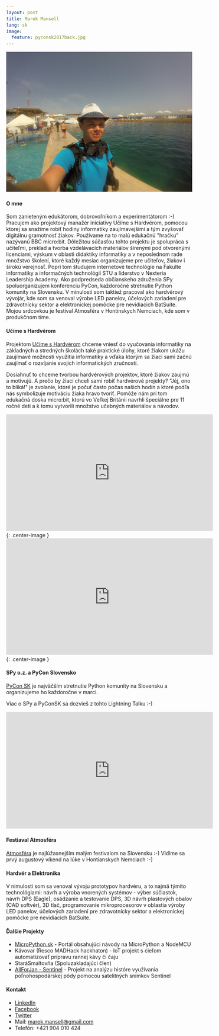 ```yaml
---
layout: post
title: Marek Mansell
lang: sk
image:
  feature: pyconsk2017back.jpg
---
```


![Malta](/images/malta_18_pool.jpg)

#### O mne

Som zanieteným edukátorom, dobrovoľníkom a experimentátorom :-) Pracujem ako projektový manažér iniciatívy
Učíme s Hardvérom, pomocou ktorej sa snažíme robiť hodiny informatiky zaujímavejšími a 
tým zvyšovať digitálnu gramotnosť žiakov. Používame na to malú edukačnú "hračku" nazývanú BBC micro:bit.
Dôležitou súčasťou tohto projektu je spolupráca s učiteľmi, preklad a tvorba vzdelávacích
materiálov šírenými pod otvorenými licenciami, výskum v oblasti didaktiky informatiky a v neposlednom rade
množstvo školení, ktoré každý mesiac organizujeme pre učiteľov, žiakov i širokú verejnosť.
Popri tom študujem internetové technológie na Fakulte informatiky a informačných technológií STU a líderstvo v Nexteria 
Leadership Academy. Ako podpredseda občianskeho združenia SPy spoluorganizujem konferenciu PyCon, každoročné stretnutie 
Python komunity na Slovensku. V minulosti som taktiež pracoval ako hardvérový vývojár, kde som sa venoval výrobe LED
panelov, účelových zariadení pre zdravotnícky sektor a elektronickej pomôcke pre nevidiacich BatSuite.
Mojou srdcovkou je festival Atmosféra v Hontinskych Nemciach, kde som v produkčnom tíme.

#### Učíme s Hardvérom

Projektom [Učíme s Hardvérom](//ucimeshardverom.sk/) chceme vniesť do vyučovania informatiky na základných a stredných školách také praktické
úlohy, ktoré žiakom ukážu zaujímavé možnosti využitia informatiky a vďaka ktorým sa žiaci sami začnú zaujímať o
rozvíjanie svojich informatických zručností.

Dosiahnuť to chceme tvorbou hardvérových projektov, ktoré žiakov zaujmú a motivujú. A prečo by žiaci chceli sami robiť
hardvérové projekty? "Jéj, ono to bliká!" je zvolanie, ktoré je počuť často počas našich hodín a ktoré podľa nás
symbolizuje motiváciu žiaka hravo tvoriť. Pomôže nám pri tom edukačná doska micro:bit, ktorú vo Veľkej Británii
navrhli špeciálne pre 11 ročné deti a k tomu vytvorili množstvo učebných materiálov a návodov.

<iframe width="560" height="315" src="https://www.youtube.com/embed/cM5DdhZD9aY" frameborder="0" allow="autoplay; encrypted-media" allowfullscreen></iframe>{: .center-image }

<iframe width="560" height="315" src="https://www.youtube.com/embed/sQNQT-0ySMw" frameborder="0" allow="autoplay; encrypted-media" allowfullscreen></iframe>{: .center-image }

#### SPy o.z. a PyCon Slovensko

[PyCon SK](//pycon.sk/) je najväčším stretnutie Python komunity na Slovensku a organizujeme ho každoročne v marci.

Viac o SPy a PyConSK sa dozvieš z tohto Lightning Talku :-) 
<iframe width="560" height="315" src="https://www.youtube.com/embed/XsKUP23WPxY?rel=0&amp;controls=0&amp;showinfo=0&amp;start=432" frameborder="0" allow="autoplay; encrypted-media" allowfullscreen></iframe>

#### Festiaval Atmosféra

[Atmosféra](//festivalatmosfera.sk/) je najlúžasnejším malým festivalom na Slovensku :-) Vidíme sa prvý augustový
víkend na lúke v Hontianskych Nemciach :-)


#### Hardvér a Elektronika

V nimulosti som sa venoval vývoju prototypov hardvéru, a to najmä týmito technológiami: návrh a výroba vnorených
systémov - výber súčiastok, návrh DPS (Eagle), osádzanie a testovanie DPS, 3D návrh plastových obalov (CAD softvér),
3D tlač, programovanie mikroprocesorov v oblastia výroby LED panelov, účelových zariadení pre zdravotnícky sektor
a elektronickej pomôcke pre nevidiacich BatSuite.

#### Ďalšie Projekty

*   [MicroPython.sk](http://micropython.sk/) - Portál obsahujúci návody na MicroPython a NodeMCU
*   Kávovar (Resco MADHack hackhaton) - IoT projekt s cieľom automatizovať prípravu rannej kávy či čaju
*   StaráSmaltov&#x0148;a (Spoluzakladajúci člen)
*   [AllForJan - Sentinel](https://github.com/AllForJan/sentinel) - Projekt na analýzu históre využívania
    poľnohospodárskej pôdy pomocou satelitných snímkov Sentinel


#### Kontakt

* [LinkedIn](https://www.linkedin.com/in/marekmansell)
* [Facebook](https://facebook.com/marekmansell)
* [Twitter](https://twitter.com/marekmansell)
* Mail: marek.mansell@gmail.com
* Telefón: +421 904 010 424
